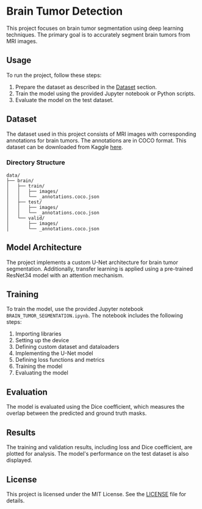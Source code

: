 # Brain Tumor Detection

This project focuses on brain tumor segmentation using deep learning techniques. The primary goal is to accurately segment brain tumors from MRI images.

## Usage

To run the project, follow these steps:

1. Prepare the dataset as described in the [Dataset](#dataset) section.
2. Train the model using the provided Jupyter notebook or Python scripts.
3. Evaluate the model on the test dataset.

## Dataset

The dataset used in this project consists of MRI images with corresponding annotations for brain tumors. The annotations are in COCO format. This dataset can be downloaded from Kaggle [here](https://www.kaggle.com/).

### Directory Structure

```
data/
├── brain/
│   ├── train/
│   │   ├── images/
│   │   └── _annotations.coco.json
│   ├── test/
│   │   ├── images/
│   │   └── _annotations.coco.json
│   └── valid/
│       ├── images/
│       └── _annotations.coco.json
```

## Model Architecture

The project implements a custom U-Net architecture for brain tumor segmentation. Additionally, transfer learning is applied using a pre-trained ResNet34 model with an attention mechanism.

## Training

To train the model, use the provided Jupyter notebook `BRAIN_TUMOR_SEGMENTATION.ipynb`. The notebook includes the following steps:

1. Importing libraries
2. Setting up the device
3. Defining custom dataset and dataloaders
4. Implementing the U-Net model
5. Defining loss functions and metrics
6. Training the model
7. Evaluating the model

## Evaluation

The model is evaluated using the Dice coefficient, which measures the overlap between the predicted and ground truth masks.

## Results

The training and validation results, including loss and Dice coefficient, are plotted for analysis. The model's performance on the test dataset is also displayed.

## License

This project is licensed under the MIT License. See the [LICENSE](LICENSE) file for details.